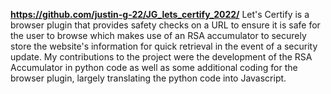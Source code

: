 **https://github.com/justin-g-22/JG_lets_certify_2022/**
Let's Certify is a browser plugin that provides safety checks on a URL to ensure it is safe for the user to browse 
which makes use of an RSA accumulator to securely store the website's information for quick retrieval in the event of a security update.
My contributions to the project were the development of the RSA Accumulator in python code as well as some additional coding
for the browser plugin, largely translating the python code into Javascript.


